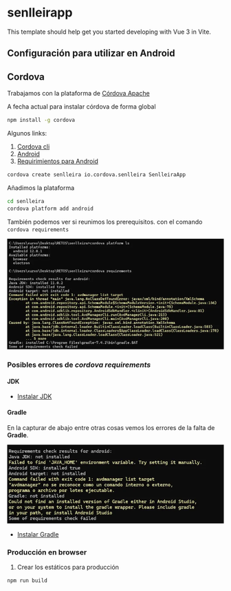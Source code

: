 # senlleirapp

This template should help get you started developing with Vue 3 in Vite.

## Configuración para utilizar en Android

## Cordova

Trabajamos con la plataforma de [Córdova Apache](https://cordova.apache.org/)

A fecha actual para instalar córdova de forma global

```sh
npm install -g cordova
```

Algunos links:

1. [Cordova cli](https://cordova.apache.org/docs/en/12.x/guide/cli/index.html)
2. [Android](https://cordova.apache.org/docs/en/12.x/guide/platforms/android/index.html)
3. [Requirimientos para Android](https://cordova.apache.org/docs/en/12.x/guide/platforms/android/index.html#requirements-and-support)

```sh
cordova create senlleira io.cordova.senlleira SenlleiraApp
```

Añadimos la plataforma

```sh
cd senlleira
cordova platform add android
```

También podemos ver si reunimos los prerequisitos. con el comando <code>cordova requirements</code>

<img src="./assets/cordova-ls-requirements-cmd.webp" with="600" alt="Resultado al comprobar los requirimientos con la plataforma android">

### Posibles errores de _cordova requirements_

#### JDK

- [Instalar JDK](https://www.oracle.com/java/technologies/downloads/)

#### Gradle

En la capturar de abajo entre otras cosas vemos los errores de la falta de **Gradle**.

<img src="./assets/gradle-not-installed.webp" with="600" alt="Errores, entre ellos el de gradle">

- [Instalar Gradle](https://gradle.org/install/)


### Producción en browser

1. Crear los estáticos para producción

```sh
npm run build
```